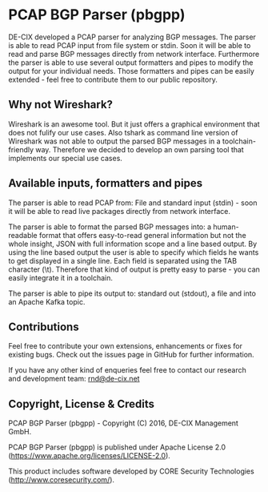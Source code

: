 # PCAP BGP Parser (pbgpp)
DE-CIX developed a PCAP parser for analyzing BGP messages. The parser is able to read PCAP input from file system or stdin. Soon it will be able to read and parse BGP messages directly from network interface. Furthermore the parser is able to use several output formatters and pipes to modify the output for your individual needs. Those formatters and pipes can be easily extended - feel free to contribute them to our public repository.

## Why not Wireshark?
Wireshark is an awesome tool. But it just offers a graphical environment that does not fulify our use cases. Also tshark as command line version of Wireshark was not able to output the parsed BGP messages in a toolchain-friendly way. Therefore we decided to develop an own parsing tool that implements our special use cases.

## Available inputs, formatters and pipes
The parser is able to read PCAP from: File and standard input (stdin) - soon it will be able to read live packages directly from network interface.

The parser is able to format the parsed BGP messages into: a human-readable format that offers easy-to-read general information but not the whole insight, JSON with full information scope and a line based output. By using the line based output the user is able to specify which fields he wants to get displayed in a single line. Each field is separated using the TAB character (\t). Therefore that kind of output is pretty easy to parse - you can easily integrate it in a toolchain.

The parser is able to pipe its output to: standard out (stdout), a file and into an Apache Kafka topic.

## Contributions
Feel free to contribute your own extensions, enhancements or fixes for existing bugs. Check out the issues page in GitHub for further information.

If you have any other kind of enqueries feel free to contact our research and development team: rnd@de-cix.net

## Copyright, License & Credits
PCAP BGP Parser (pbgpp) - Copyright (C) 2016, DE-CIX Management GmbH.

PCAP BGP Parser (pbgpp) is published under Apache License 2.0 (https://www.apache.org/licenses/LICENSE-2.0).

This product includes software developed by CORE Security Technologies (http://www.coresecurity.com/).
